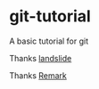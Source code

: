 # git-tutorial

A basic tutorial for git

Thanks [landslide](https://github.com/adamzap/landslide)

Thanks [Remark](https://github.com/gnab/remark/)
